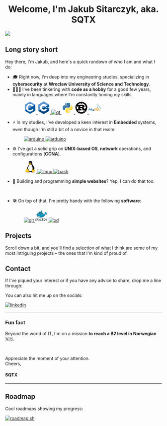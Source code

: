 <h1 align="center">Welcome, I'm Jakub Sitarczyk, aka. SQTX</h1>

<img src="https://komarev.com/ghpvc/?username=SQTX&color=blueviolet"></img>


<h2 align="left">Long story short</h2>

Hey there, I'm Jakub, and here's a quick rundown of who I am and what I do:

- 🎓 Right now, I'm deep into my engineering studies, specializing in **cybersecurity** at **Wroclaw University of Science and Technology**.
- 👨🏻‍💻 I've been tinkering with **code as a hobby** for a good few years, mainly in languages where I'm constantly honing my skills.

<p align="left">&emsp;&emsp;&emsp;&emsp;
    <a href="https://www.cprogramming.com/" target="_blank" rel="noreferrer">
        <img src="https://raw.githubusercontent.com/devicons/devicon/master/icons/c/c-original.svg" alt="c" width="40" height="40"/>
    </a>
    <a href="https://www.w3schools.com/cpp/" target="_blank" rel="noreferrer">
        <img src="https://raw.githubusercontent.com/devicons/devicon/master/icons/cplusplus/cplusplus-original.svg" alt="cplusplus" width="40" height="40"/>
    </a>
    <a href="https://www.qt.io/" target="_blank" rel="noreferrer">
        <img src="https://upload.wikimedia.org/wikipedia/commons/0/0b/Qt_logo_2016.svg" alt="qt" width="40" height="40"/>
    </a>
    <a href="https://www.python.org" target="_blank" rel="noreferrer">
        <img src="https://raw.githubusercontent.com/devicons/devicon/master/icons/python/python-original.svg" alt="python" width="40" height="40"/>
    </a>
    <a href="https://www.rust-lang.org" target="_blank" rel="noreferrer">
        <img src="https://raw.githubusercontent.com/devicons/devicon/master/icons/rust/rust-plain.svg" alt="rust" width="40" height="40"/>
    </a>
    <a href="https://www.mysql.com/" target="_blank" rel="noreferrer">
        <img src="https://raw.githubusercontent.com/devicons/devicon/master/icons/mysql/mysql-original-wordmark.svg" alt="mysql" width="40" height="40"/>
    </a>
</p>

- ⚡️ In my studies, I've developed a keen interest in **Embedded** systems, even though I'm still a bit of a novice in that realm:
<p align="left">&emsp;&emsp;&emsp;&emsp;
    <a href="https://www.arduino.cc/" target="_blank" rel="noreferrer">
        <img src="https://cdn.worldvectorlogo.com/logos/arduino-1.svg" alt="arduino" width="40" height="40"/>
    </a>
    <a href="https://www.arduino.cc/" target="_blank" rel="noreferrer">
        <img src="https://wiki.stmicroelectronics.cn/stm32mcu/nsfr_img_auth.php/4/4e/STM32.png" alt="arduino" width="40" height="40"/>
    </a>
</p>

- ⚙️ I've got a solid grip on **UNIX-based OS**, **network** operations, and configurations (**CCNA**).

<p align="left">&emsp;&emsp;&emsp;&emsp;
    <a href="https://www.linux.org/" target="_blank" rel="noreferrer">
        <img src="https://raw.githubusercontent.com/devicons/devicon/master/icons/linux/linux-original.svg" alt="linux" width="40" height="40"/>
    </a>
    <a href="https://www.linux.org/" target="_blank" rel="noreferrer">
        <img src="https://upload.wikimedia.org/wikipedia/commons/thumb/2/2b/Kali-dragon-icon.svg/2048px-Kali-dragon-icon.svg.png" alt="linux" width="40" height="40"/>
    </a>
    <a href="https://www.gnu.org/software/bash/" target="_blank" rel="noreferrer">
        <img src="https://www.vectorlogo.zone/logos/gnu_bash/gnu_bash-icon.svg" alt="bash" width="40" height="40"/>
    </a>
</p>

- 🛜 Building and programming **simple websites**? Yep, I can do that too.

<p align="left">&emsp;&emsp;&emsp;&emsp;

</p>

- 🛠️ On top of that, I'm pretty handy with the following **software**:

<p align="left">&emsp;&emsp;&emsp;&emsp;
    <a href="https://git-scm.com/" target="_blank" rel="noreferrer">
        <img src="https://www.vectorlogo.zone/logos/git-scm/git-scm-icon.svg" alt="git" width="40" height="40"/>
    </a>
    <a href="https://www.docker.com/" target="_blank" rel="noreferrer">
        <img src="https://raw.githubusercontent.com/devicons/devicon/master/icons/docker/docker-original-wordmark.svg" alt="docker" width="40" height="40"/>
    </a>
    <a href="https://www.adobe.com/products/xd.html" target="_blank" rel="noreferrer">
        <img src="https://cdn.worldvectorlogo.com/logos/adobe-xd.svg" alt="xd" width="40" height="40"/>
    </a>
</p>

<h2>Projects</h2>

Scroll down a bit, and you'll find a selection of what I think are some of my most intriguing projects – the ones that I'm kind of proud of.

<h2>Contact</h2>

If I've piqued your interest or if you have any advice to share, drop me a line through:

<!-- <p>
    <a href="https://www.linkedin.com/in/jakub-sitarczyk-80507418b/" target="_blank" rel="noreferrer">
        <img src="https://img.shields.io/badge/LinkedIn-0077B5?style=for-the-badge&logo=linkedin&logoColor=white" alt="linkedin"/>
    </a>
</p> -->

You can also hit me up on the socials:
<p>
    <a href="https://www.linkedin.com/in/jakub-sitarczyk-80507418b/" target="_blank" rel="noreferrer">
        <img src="https://img.shields.io/badge/LinkedIn-0077B5?style=for-the-badge&logo=linkedin&logoColor=white" alt="linkedin"/>
    </a>
</p>

---

### Fun fact

Beyond the world of IT, I'm on a mission **to reach a B2 level in Norwegian** 🇳🇴.

</br>

Appreciate the moment of your attention.\
Cheers,
#### SQTX

---

<h2 align="left">Roadmap</h2>
Cool roadmaps showing my progress:

[![roadmap.sh](https://api.roadmap.sh/v1-badge/wide/64cbfe2b0d755ccbebd70526?variant=dark&roadmaps=cpp%2Ccyber-security)](https://roadmap.sh)
